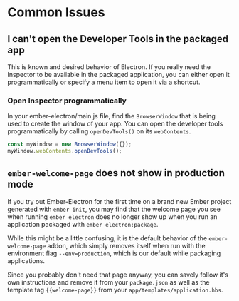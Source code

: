 # Common Issues

## I can't open the Developer Tools in the packaged app

This is known and desired behavior of Electron. If you really need the Inspector to be available in the packaged application, you can either open it programmatically or specify a menu item to open it via a shortcut.

### Open Inspector programmatically

In your ember-electron/main.js file, find the `BrowserWindow` that is being used to create the window of your app. You can open the developer tools programmatically by calling `openDevTools()` on its `webContents`.

```js
const myWindow = new BrowserWindow({});
myWindow.webContents.openDevTools();
```

## `ember-welcome-page` does not show in production mode

If you try out Ember-Electron for the first time on a brand new Ember project generated with `ember init`, you may find that the welcome page you see when running `ember electron` does no longer show up when you run an application packaged with `ember electron:package`.

While this might be a little confusing, it is the default behavior of the `ember-welcome-page` addon, which simply removes itself when run with the environment flag `--env=production`, which is our default while packaging applications.

Since you probably don't need that page anyway, you can savely follow it's own instructions and remove it from your `package.json` as well as the template tag `{{welcome-page}}` from your `app/templates/application.hbs`.
